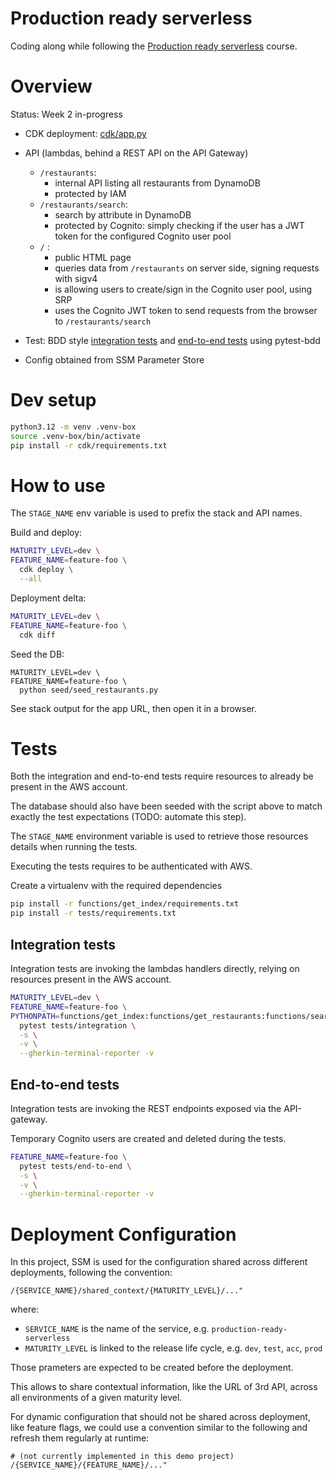# Production ready serverless

Coding along while following the 
[Production ready serverless](https://school.theburningmonk.com/courses/production-ready-serverless-aug-2024-cdk)
course.

# Overview

Status: Week 2 in-progress

* CDK deployment: [cdk/app.py](cdk/app.py)

* API (lambdas, behind a REST API on the API Gateway)
  * `/restaurants`: 
    * internal API listing all restaurants from DynamoDB
    * protected by IAM
  * `/restaurants/search`: 
    * search by attribute in DynamoDB 
    * protected by Cognito: simply checking if the user has a JWT token for the configured Cognito user pool
  * `/` : 
    * public HTML page 
    * queries data from `/restaurants` on server side, signing requests with sigv4
    * is allowing users to create/sign in the Cognito user pool, using SRP
    * uses the Cognito JWT token to send requests from the browser to `/restaurants/search`

* Test: BDD style [integration tests](tests/integration/features) and [end-to-end tests](tests/end-to-end/features) 
  using pytest-bdd
* Config obtained from SSM Parameter Store

# Dev setup

```sh
python3.12 -m venv .venv-box
source .venv-box/bin/activate
pip install -r cdk/requirements.txt
```

# How to use

The `STAGE_NAME` env variable is used to prefix the stack and API names.

Build and deploy:

```sh
MATURITY_LEVEL=dev \
FEATURE_NAME=feature-foo \
  cdk deploy \
  --all
```

Deployment delta:

```sh
MATURITY_LEVEL=dev \
FEATURE_NAME=feature-foo \
  cdk diff
```

Seed the DB:

```shell
MATURITY_LEVEL=dev \
FEATURE_NAME=feature-foo \
  python seed/seed_restaurants.py
```

See stack output for the app URL, then open it in a browser.

# Tests

Both the integration and end-to-end tests require resources to already be present in the AWS account.

The database should also have been seeded with the script above to match exactly the test expectations 
(TODO: automate this step).

The `STAGE_NAME` environment variable is used to retrieve those resources details when running the tests.

Executing the tests requires to be authenticated with AWS.

Create a virtualenv with the required dependencies

```sh
pip install -r functions/get_index/requirements.txt
pip install -r tests/requirements.txt
````

## Integration tests

Integration tests are invoking the lambdas handlers directly, relying on resources present in the AWS account. 
 
```sh
MATURITY_LEVEL=dev \
FEATURE_NAME=feature-foo \
PYTHONPATH=functions/get_index:functions/get_restaurants:functions/search_restaurants \
  pytest tests/integration \
  -s \
  -v \
  --gherkin-terminal-reporter -v
```

## End-to-end tests

Integration tests are invoking the REST endpoints exposed via the API-gateway.

Temporary Cognito users are created and deleted during the tests.

```sh
FEATURE_NAME=feature-foo \
  pytest tests/end-to-end \
  -s \
  -v \
  --gherkin-terminal-reporter -v
```

# Deployment Configuration

In this project, SSM is used for the configuration shared across different deployments, following the convention:

```
/{SERVICE_NAME}/shared_context/{MATURITY_LEVEL}/..."
```

where:

* `SERVICE_NAME` is the name of the service, e.g. `production-ready-serverless`
* `MATURITY_LEVEL` is linked to the release life cycle, e.g. `dev`, `test`, `acc`, `prod`

Those prameters are expected to be created before the deployment.

This allows to share contextual information, like the URL of 3rd API, across all environments of a given maturity level.

For dynamic configuration that should not be shared across deployment, like feature flags, 
we could use a convention similar to the following and refresh them regularly at runtime:

```
# (not currently implemented in this demo project)
/{SERVICE_NAME}/{FEATURE_NAME}/..."
```
